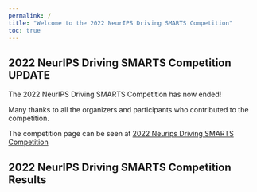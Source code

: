 ```yaml
---
permalink: /
title: "Welcome to the 2022 NeurIPS Driving SMARTS Competition"
toc: true
---
```


## 2022 NeurIPS Driving SMARTS Competition UPDATE

The 2022 NeurIPS Driving SMARTS Competition has now ended!

Many thanks to all the organizers and participants who contributed to the competition.

The competition page can be seen at [2022 Neurips Driving SMARTS Competition](/archive/2022_nips_driving_smarts/)

## 2022 NeurIPS Driving SMARTS Competition Results
